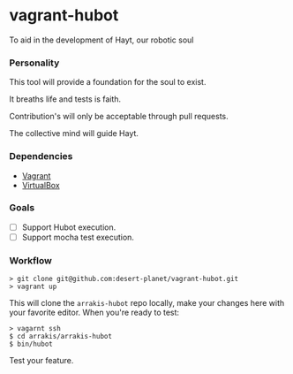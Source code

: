 # vagrant-hubot
To aid in the development of Hayt, our robotic soul

### Personality
This tool will provide a foundation for the soul to exist.

It breaths life and tests is faith.

Contribution's will only be acceptable through pull requests.

The collective mind will guide Hayt.

### Dependencies
- [Vagrant](https://www.vagrantup.com/downloads.html)
- [VirtualBox](https://www.virtualbox.org/wiki/Downloads)

### Goals
- [ ] Support Hubot execution.
- [ ] Support mocha test execution.

### Workflow
```
> git clone git@github.com:desert-planet/vagrant-hubot.git
> vagrant up
```
This will clone the `arrakis-hubot` repo locally, make your changes here with your favorite editor.
When you're ready to test:
```
> vagarnt ssh
$ cd arrakis/arrakis-hubot
$ bin/hubot
```
Test your feature.
